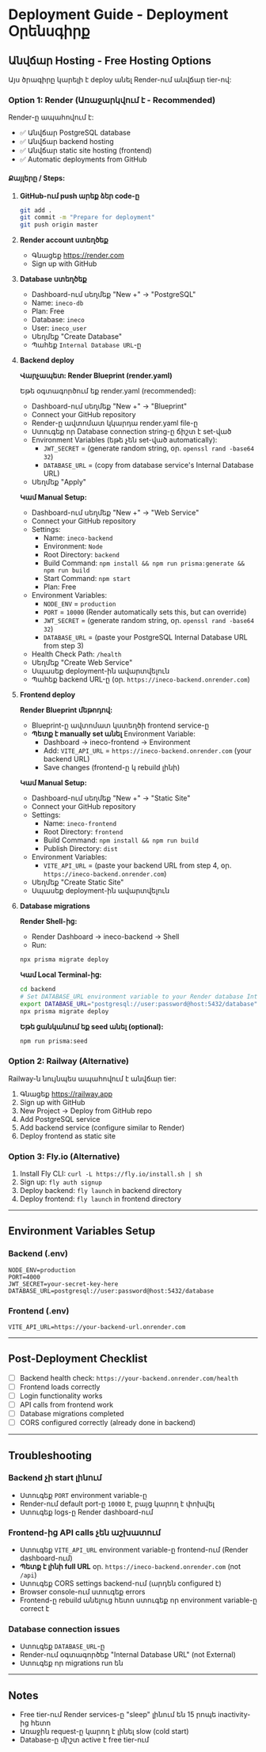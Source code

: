 # Deployment Guide - Deployment Օրենսգիրք

## Անվճար Hosting - Free Hosting Options

Այս ծրագիրը կարելի է deploy անել Render-ում անվճար tier-ով:

### Option 1: Render (Առաջարկվում է - Recommended)

Render-ը ապահովում է:

- ✅ Անվճար PostgreSQL database
- ✅ Անվճար backend hosting
- ✅ Անվճար static site hosting (frontend)
- ✅ Automatic deployments from GitHub

#### Քայլերը / Steps:

1. **GitHub-ում push արեք ձեր code-ը**

   ```bash
   git add .
   git commit -m "Prepare for deployment"
   git push origin master
   ```

2. **Render account ստեղծեք**

   - Գնացեք https://render.com
   - Sign up with GitHub

3. **Database ստեղծեք**

   - Dashboard-ում սեղմեք "New +" -> "PostgreSQL"
   - Name: `ineco-db`
   - Plan: Free
   - Database: `ineco`
   - User: `ineco_user`
   - Սեղմեք "Create Database"
   - Պահեք `Internal Database URL`-ը

4. **Backend deploy**

   **Վարչապետ: Render Blueprint (render.yaml)**

   Եթե օգտագործում եք render.yaml (recommended):

   - Dashboard-ում սեղմեք "New +" -> "Blueprint"
   - Connect your GitHub repository
   - Render-ը ավտոմատ կկարդա render.yaml file-ը
   - Ստուգեք որ Database connection string-ը ճիշտ է set-ված
   - Environment Variables (եթե չեն set-ված automatically):
     - `JWT_SECRET` = (generate random string, օր. `openssl rand -base64 32`)
     - `DATABASE_URL` = (copy from database service's Internal Database URL)
   - Սեղմեք "Apply"

   **Կամ Manual Setup:**

   - Dashboard-ում սեղմեք "New +" -> "Web Service"
   - Connect your GitHub repository
   - Settings:
     - Name: `ineco-backend`
     - Environment: `Node`
     - Root Directory: `backend`
     - Build Command: `npm install && npm run prisma:generate && npm run build`
     - Start Command: `npm start`
     - Plan: Free
   - Environment Variables:
     - `NODE_ENV` = `production`
     - `PORT` = `10000` (Render automatically sets this, but can override)
     - `JWT_SECRET` = (generate random string, օր. `openssl rand -base64 32`)
     - `DATABASE_URL` = (paste your PostgreSQL Internal Database URL from step 3)
   - Health Check Path: `/health`
   - Սեղմեք "Create Web Service"
   - Սպասեք deployment-ին ավարտվելուն
   - Պահեք backend URL-ը (օր. `https://ineco-backend.onrender.com`)

5. **Frontend deploy**

   **Render Blueprint մեթոդով:**

   - Blueprint-ը ավտոմատ կստեղծի frontend service-ը
   - **Պետք է manually set անել** Environment Variable:
     - Dashboard -> ineco-frontend -> Environment
     - Add: `VITE_API_URL` = `https://ineco-backend.onrender.com` (your backend URL)
     - Save changes (frontend-ը կ rebuild լինի)

   **Կամ Manual Setup:**

   - Dashboard-ում սեղմեք "New +" -> "Static Site"
   - Connect your GitHub repository
   - Settings:
     - Name: `ineco-frontend`
     - Root Directory: `frontend`
     - Build Command: `npm install && npm run build`
     - Publish Directory: `dist`
   - Environment Variables:
     - `VITE_API_URL` = (paste your backend URL from step 4, օր. `https://ineco-backend.onrender.com`)
   - Սեղմեք "Create Static Site"
   - Սպասեք deployment-ին ավարտվելուն

6. **Database migrations**

   **Render Shell-ից:**

   - Render Dashboard -> ineco-backend -> Shell
   - Run:

   ```bash
   npx prisma migrate deploy
   ```

   **Կամ Local Terminal-ից:**

   ```bash
   cd backend
   # Set DATABASE_URL environment variable to your Render database Internal URL
   export DATABASE_URL="postgresql://user:password@host:5432/database"
   npx prisma migrate deploy
   ```

   **Եթե ցանկանում եք seed անել (optional):**

   ```bash
   npm run prisma:seed
   ```

### Option 2: Railway (Alternative)

Railway-ն նույնպես ապահովում է անվճար tier:

1. Գնացեք https://railway.app
2. Sign up with GitHub
3. New Project -> Deploy from GitHub repo
4. Add PostgreSQL service
5. Add backend service (configure similar to Render)
6. Deploy frontend as static site

### Option 3: Fly.io (Alternative)

1. Install Fly CLI: `curl -L https://fly.io/install.sh | sh`
2. Sign up: `fly auth signup`
3. Deploy backend: `fly launch` in backend directory
4. Deploy frontend: `fly launch` in frontend directory

---

## Environment Variables Setup

### Backend (.env)

```env
NODE_ENV=production
PORT=4000
JWT_SECRET=your-secret-key-here
DATABASE_URL=postgresql://user:password@host:5432/database
```

### Frontend (.env)

```env
VITE_API_URL=https://your-backend-url.onrender.com
```

---

## Post-Deployment Checklist

- [ ] Backend health check: `https://your-backend.onrender.com/health`
- [ ] Frontend loads correctly
- [ ] Login functionality works
- [ ] API calls from frontend work
- [ ] Database migrations completed
- [ ] CORS configured correctly (already done in backend)

---

## Troubleshooting

### Backend չի start լինում

- Ստուգեք `PORT` environment variable-ը
- Render-ում default port-ը `10000` է, բայց կարող է փոխվել
- Ստուգեք logs-ը Render dashboard-ում

### Frontend-ից API calls չեն աշխատում

- Ստուգեք `VITE_API_URL` environment variable-ը frontend-ում (Render dashboard-ում)
- **Պետք է լինի full URL** օր. `https://ineco-backend.onrender.com` (not `/api`)
- Ստուգեք CORS settings backend-ում (արդեն configured է)
- Browser console-ում ստուգեք errors
- Frontend-ը rebuild անելուց հետո ստուգեք որ environment variable-ը correct է

### Database connection issues

- Ստուգեք `DATABASE_URL`-ը
- Render-ում օգտագործեք "Internal Database URL" (not External)
- Ստուգեք որ migrations run են

---

## Notes

- Free tier-ում Render services-ը "sleep" լինում են 15 րոպե inactivity-ից հետո
- Առաջին request-ը կարող է լինել slow (cold start)
- Database-ը միշտ active է free tier-ում
